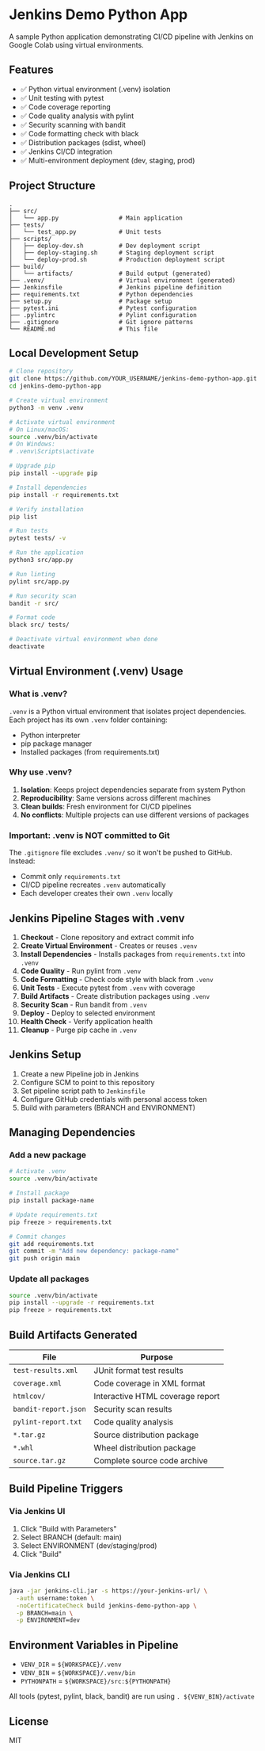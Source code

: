 # Jenkins Demo Python App

A sample Python application demonstrating CI/CD pipeline with Jenkins on Google Colab using virtual environments.

## Features

- ✅ Python virtual environment (.venv) isolation
- ✅ Unit testing with pytest
- ✅ Code coverage reporting
- ✅ Code quality analysis with pylint
- ✅ Security scanning with bandit
- ✅ Code formatting check with black
- ✅ Distribution packages (sdist, wheel)
- ✅ Jenkins CI/CD integration
- ✅ Multi-environment deployment (dev, staging, prod)

## Project Structure
```
.
├── src/
│   └── app.py                 # Main application
├── tests/
│   └── test_app.py            # Unit tests
├── scripts/
│   ├── deploy-dev.sh          # Dev deployment script
│   ├── deploy-staging.sh      # Staging deployment script
│   └── deploy-prod.sh         # Production deployment script
├── build/
│   └── artifacts/             # Build output (generated)
├── .venv/                     # Virtual environment (generated)
├── Jenkinsfile                # Jenkins pipeline definition
├── requirements.txt           # Python dependencies
├── setup.py                   # Package setup
├── pytest.ini                 # Pytest configuration
├── .pylintrc                  # Pylint configuration
├── .gitignore                 # Git ignore patterns
└── README.md                  # This file
```

## Local Development Setup
```bash
# Clone repository
git clone https://github.com/YOUR_USERNAME/jenkins-demo-python-app.git
cd jenkins-demo-python-app

# Create virtual environment
python3 -m venv .venv

# Activate virtual environment
# On Linux/macOS:
source .venv/bin/activate
# On Windows:
# .venv\Scripts\activate

# Upgrade pip
pip install --upgrade pip

# Install dependencies
pip install -r requirements.txt

# Verify installation
pip list

# Run tests
pytest tests/ -v

# Run the application
python3 src/app.py

# Run linting
pylint src/app.py

# Run security scan
bandit -r src/

# Format code
black src/ tests/

# Deactivate virtual environment when done
deactivate
```

## Virtual Environment (.venv) Usage

### What is .venv?

`.venv` is a Python virtual environment that isolates project dependencies. Each project has its own `.venv` folder containing:
- Python interpreter
- pip package manager
- Installed packages (from requirements.txt)

### Why use .venv?

1. **Isolation**: Keeps project dependencies separate from system Python
2. **Reproducibility**: Same versions across different machines
3. **Clean builds**: Fresh environment for CI/CD pipelines
4. **No conflicts**: Multiple projects can use different versions of packages

### Important: .venv is NOT committed to Git

The `.gitignore` file excludes `.venv/` so it won't be pushed to GitHub. Instead:
- Commit only `requirements.txt`
- CI/CD pipeline recreates `.venv` automatically
- Each developer creates their own `.venv` locally

## Jenkins Pipeline Stages with .venv

1. **Checkout** - Clone repository and extract commit info
2. **Create Virtual Environment** - Creates or reuses `.venv`
3. **Install Dependencies** - Installs packages from `requirements.txt` into `.venv`
4. **Code Quality** - Run pylint from `.venv`
5. **Code Formatting** - Check code style with black from `.venv`
6. **Unit Tests** - Execute pytest from `.venv` with coverage
7. **Build Artifacts** - Create distribution packages using `.venv`
8. **Security Scan** - Run bandit from `.venv`
9. **Deploy** - Deploy to selected environment
10. **Health Check** - Verify application health
11. **Cleanup** - Purge pip cache in `.venv`

## Jenkins Setup

1. Create a new Pipeline job in Jenkins
2. Configure SCM to point to this repository
3. Set pipeline script path to `Jenkinsfile`
4. Configure GitHub credentials with personal access token
5. Build with parameters (BRANCH and ENVIRONMENT)

## Managing Dependencies

### Add a new package
```bash
# Activate .venv
source .venv/bin/activate

# Install package
pip install package-name

# Update requirements.txt
pip freeze > requirements.txt

# Commit changes
git add requirements.txt
git commit -m "Add new dependency: package-name"
git push origin main
```

### Update all packages
```bash
source .venv/bin/activate
pip install --upgrade -r requirements.txt
pip freeze > requirements.txt
```

## Build Artifacts Generated

| File | Purpose |
|------|---------|
| `test-results.xml` | JUnit format test results |
| `coverage.xml` | Code coverage in XML format |
| `htmlcov/` | Interactive HTML coverage report |
| `bandit-report.json` | Security scan results |
| `pylint-report.txt` | Code quality analysis |
| `*.tar.gz` | Source distribution package |
| `*.whl` | Wheel distribution package |
| `source.tar.gz` | Complete source code archive |

## Build Pipeline Triggers

### Via Jenkins UI
1. Click "Build with Parameters"
2. Select BRANCH (default: main)
3. Select ENVIRONMENT (dev/staging/prod)
4. Click "Build"

### Via Jenkins CLI
```bash
java -jar jenkins-cli.jar -s https://your-jenkins-url/ \
  -auth username:token \
  -noCertificateCheck build jenkins-demo-python-app \
  -p BRANCH=main \
  -p ENVIRONMENT=dev
```

## Environment Variables in Pipeline

- `VENV_DIR` = `${WORKSPACE}/.venv`
- `VENV_BIN` = `${WORKSPACE}/.venv/bin`
- `PYTHONPATH` = `${WORKSPACE}/src:${PYTHONPATH}`

All tools (pytest, pylint, black, bandit) are run using `. ${VENV_BIN}/activate`

## License

MIT
